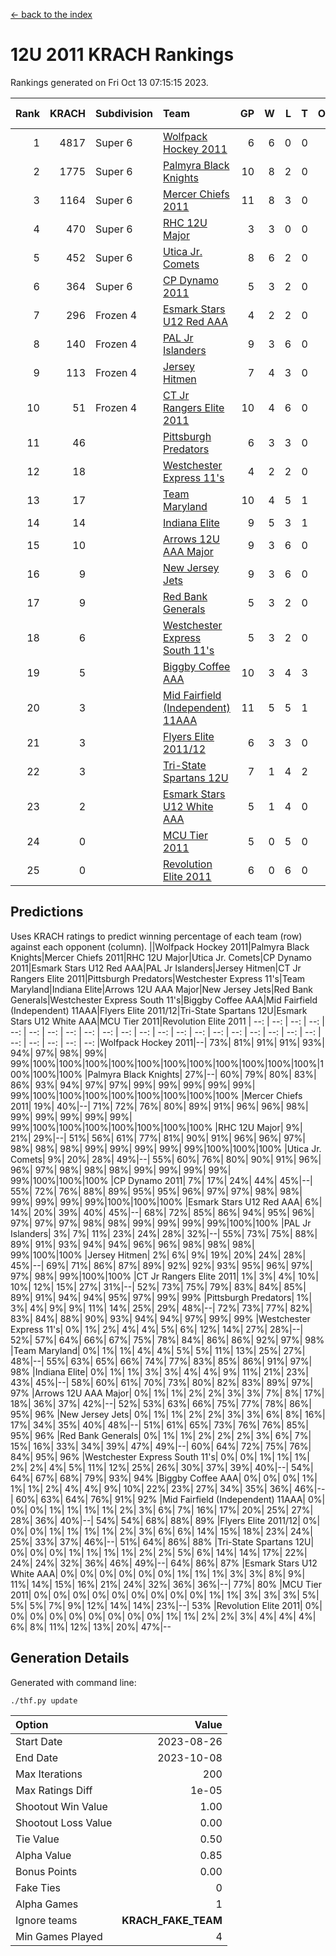 [<- back to the index](readme.md)
# 12U 2011 KRACH Rankings
Rankings generated on Fri Oct 13 07:15:15 2023.

Rank|KRACH|Subdivision|Team|GP|W|L|T|OTW|OTL|SoS|Exp Wins|Win Diff
---:|---:|:---|:---|---:|---:|---:|---:|---:|---:|---:|---:|---:
1|4817|Super 6|[Wolfpack Hockey 2011](https://gamesheetstats.com/seasons/3664/teams/140937/schedule)|6|6|0|0|0|0|121|6.8|-0.0
2|1775|Super 6|[Palmyra Black Knights](https://gamesheetstats.com/seasons/3664/teams/140949/schedule)|10|8|2|0|0|0|534|8.8|-0.0
3|1164|Super 6|[Mercer Chiefs 2011](https://gamesheetstats.com/seasons/3664/teams/140936/schedule)|11|8|3|0|0|0|677|8.8|-0.0
4|470|Super 6|[RHC 12U Major](https://gamesheetstats.com/seasons/3664/teams/140941/schedule)|3|3|0|0|0|0|19|3.8|-0.0
5|452|Super 6|[Utica Jr. Comets](https://gamesheetstats.com/seasons/3664/teams/140945/schedule)|8|6|2|0|0|0|430|6.8|-0.0
6|364|Super 6|[CP Dynamo 2011](https://gamesheetstats.com/seasons/3664/teams/140944/schedule)|5|3|2|0|0|0|1628|3.8|-0.0
7|296|Frozen 4|[Esmark Stars U12 Red AAA](https://gamesheetstats.com/seasons/3664/teams/140951/schedule)|4|2|2|0|0|0|511|2.8|-0.0
8|140|Frozen 4|[PAL Jr Islanders](https://gamesheetstats.com/seasons/3664/teams/140943/schedule)|9|3|6|0|0|0|700|3.8|-0.0
9|113|Frozen 4|[Jersey Hitmen](https://gamesheetstats.com/seasons/3664/teams/140938/schedule)|7|4|3|0|0|0|144|4.8|-0.0
10|51|Frozen 4|[CT Jr Rangers Elite 2011](https://gamesheetstats.com/seasons/3664/teams/140931/schedule)|10|4|6|0|0|0|1055|4.8|-0.0
11|46||[Pittsburgh Predators](https://gamesheetstats.com/seasons/3664/teams/140950/schedule)|6|3|3|0|0|0|353|3.8|-0.0
12|18||[Westchester Express 11's](https://gamesheetstats.com/seasons/3664/teams/140948/schedule)|4|2|2|0|0|0|102|2.9|0.0
13|17||[Team Maryland](https://gamesheetstats.com/seasons/3664/teams/140954/schedule)|10|4|5|1|0|0|338|5.4|0.0
14|14||[Indiana Elite](https://gamesheetstats.com/seasons/3664/teams/144353/schedule)|9|5|3|1|0|0|41|6.4|0.0
15|10||[Arrows 12U AAA Major](https://gamesheetstats.com/seasons/3664/teams/140946/schedule)|9|3|6|0|1|0|168|3.9|0.0
16|9||[New Jersey Jets](https://gamesheetstats.com/seasons/3664/teams/140939/schedule)|9|3|6|0|1|0|117|3.9|0.0
17|9||[Red Bank Generals](https://gamesheetstats.com/seasons/3664/teams/140940/schedule)|5|3|2|0|0|0|16|3.9|0.0
18|6||[Westchester Express South 11's](https://gamesheetstats.com/seasons/3664/teams/140947/schedule)|5|3|2|0|0|0|81|3.9|0.0
19|5||[Biggby Coffee AAA](https://gamesheetstats.com/seasons/3664/teams/144351/schedule)|10|3|4|3|0|0|8|5.4|0.0
20|3||[Mid Fairfield (Independent) 11AAA](https://gamesheetstats.com/seasons/3664/teams/140933/schedule)|11|5|5|1|0|1|7|6.4|0.0
21|3||[Flyers Elite 2011/12](https://gamesheetstats.com/seasons/3664/teams/140942/schedule)|6|3|3|0|0|1|4|3.9|0.0
22|3||[Tri-State Spartans 12U](https://gamesheetstats.com/seasons/3664/teams/144352/schedule)|7|1|4|2|0|0|7|2.9|0.0
23|2||[Esmark Stars U12 White AAA](https://gamesheetstats.com/seasons/3664/teams/140952/schedule)|5|1|4|0|0|0|24|1.9|0.0
24|0||[MCU Tier 2011](https://gamesheetstats.com/seasons/3664/teams/140932/schedule)|5|0|5|0|0|0|4|0.9|0.0
25|0||[Revolution Elite 2011](https://gamesheetstats.com/seasons/3664/teams/140953/schedule)|6|0|6|0|0|0|4|0.9|0.0

## Predictions
Uses KRACH ratings to predict winning percentage of each team (row) against each opponent (column).
||Wolfpack Hockey 2011|Palmyra Black Knights|Mercer Chiefs 2011|RHC 12U Major|Utica Jr. Comets|CP Dynamo 2011|Esmark Stars U12 Red AAA|PAL Jr Islanders|Jersey Hitmen|CT Jr Rangers Elite 2011|Pittsburgh Predators|Westchester Express 11's|Team Maryland|Indiana Elite|Arrows 12U AAA Major|New Jersey Jets|Red Bank Generals|Westchester Express South 11's|Biggby Coffee AAA|Mid Fairfield (Independent) 11AAA|Flyers Elite 2011/12|Tri-State Spartans 12U|Esmark Stars U12 White AAA|MCU Tier 2011|Revolution Elite 2011
| --: | --: | --: | --: | --: | --: | --: | --: | --: | --: | --: | --: | --: | --: | --: | --: | --: | --: | --: | --: | --: | --: | --: | --: | --: | --: 
|Wolfpack Hockey 2011|--| 73%| 81%| 91%| 91%| 93%| 94%| 97%| 98%| 99%| 99%|100%|100%|100%|100%|100%|100%|100%|100%|100%|100%|100%|100%|100%|100%
|Palmyra Black Knights| 27%|--| 60%| 79%| 80%| 83%| 86%| 93%| 94%| 97%| 97%| 99%| 99%| 99%| 99%| 99%| 99%|100%|100%|100%|100%|100%|100%|100%|100%
|Mercer Chiefs 2011| 19%| 40%|--| 71%| 72%| 76%| 80%| 89%| 91%| 96%| 96%| 98%| 99%| 99%| 99%| 99%| 99%| 99%|100%|100%|100%|100%|100%|100%|100%
|RHC 12U Major|  9%| 21%| 29%|--| 51%| 56%| 61%| 77%| 81%| 90%| 91%| 96%| 96%| 97%| 98%| 98%| 98%| 99%| 99%| 99%| 99%| 99%|100%|100%|100%
|Utica Jr. Comets|  9%| 20%| 28%| 49%|--| 55%| 60%| 76%| 80%| 90%| 91%| 96%| 96%| 97%| 98%| 98%| 98%| 99%| 99%| 99%| 99%| 99%|100%|100%|100%
|CP Dynamo 2011|  7%| 17%| 24%| 44%| 45%|--| 55%| 72%| 76%| 88%| 89%| 95%| 95%| 96%| 97%| 97%| 98%| 98%| 99%| 99%| 99%| 99%|100%|100%|100%
|Esmark Stars U12 Red AAA|  6%| 14%| 20%| 39%| 40%| 45%|--| 68%| 72%| 85%| 86%| 94%| 95%| 96%| 97%| 97%| 97%| 98%| 98%| 99%| 99%| 99%| 99%|100%|100%
|PAL Jr Islanders|  3%|  7%| 11%| 23%| 24%| 28%| 32%|--| 55%| 73%| 75%| 88%| 89%| 91%| 93%| 94%| 94%| 96%| 96%| 98%| 98%| 98%| 99%|100%|100%
|Jersey Hitmen|  2%|  6%|  9%| 19%| 20%| 24%| 28%| 45%|--| 69%| 71%| 86%| 87%| 89%| 92%| 92%| 93%| 95%| 96%| 97%| 97%| 98%| 99%|100%|100%
|CT Jr Rangers Elite 2011|  1%|  3%|  4%| 10%| 10%| 12%| 15%| 27%| 31%|--| 52%| 73%| 75%| 79%| 83%| 84%| 85%| 89%| 91%| 94%| 94%| 95%| 97%| 99%| 99%
|Pittsburgh Predators|  1%|  3%|  4%|  9%|  9%| 11%| 14%| 25%| 29%| 48%|--| 72%| 73%| 77%| 82%| 83%| 84%| 88%| 90%| 93%| 94%| 94%| 97%| 99%| 99%
|Westchester Express 11's|  0%|  1%|  2%|  4%|  4%|  5%|  6%| 12%| 14%| 27%| 28%|--| 52%| 57%| 64%| 66%| 67%| 75%| 78%| 84%| 86%| 86%| 92%| 97%| 98%
|Team Maryland|  0%|  1%|  1%|  4%|  4%|  5%|  5%| 11%| 13%| 25%| 27%| 48%|--| 55%| 63%| 65%| 66%| 74%| 77%| 83%| 85%| 86%| 91%| 97%| 98%
|Indiana Elite|  0%|  1%|  1%|  3%|  3%|  4%|  4%|  9%| 11%| 21%| 23%| 43%| 45%|--| 58%| 60%| 61%| 70%| 73%| 80%| 82%| 83%| 89%| 97%| 97%
|Arrows 12U AAA Major|  0%|  1%|  1%|  2%|  2%|  3%|  3%|  7%|  8%| 17%| 18%| 36%| 37%| 42%|--| 52%| 53%| 63%| 66%| 75%| 77%| 78%| 86%| 95%| 96%
|New Jersey Jets|  0%|  1%|  1%|  2%|  2%|  3%|  3%|  6%|  8%| 16%| 17%| 34%| 35%| 40%| 48%|--| 51%| 61%| 65%| 73%| 76%| 76%| 85%| 95%| 96%
|Red Bank Generals|  0%|  1%|  1%|  2%|  2%|  2%|  3%|  6%|  7%| 15%| 16%| 33%| 34%| 39%| 47%| 49%|--| 60%| 64%| 72%| 75%| 76%| 84%| 95%| 96%
|Westchester Express South 11's|  0%|  0%|  1%|  1%|  1%|  2%|  2%|  4%|  5%| 11%| 12%| 25%| 26%| 30%| 37%| 39%| 40%|--| 54%| 64%| 67%| 68%| 79%| 93%| 94%
|Biggby Coffee AAA|  0%|  0%|  0%|  1%|  1%|  1%|  2%|  4%|  4%|  9%| 10%| 22%| 23%| 27%| 34%| 35%| 36%| 46%|--| 60%| 63%| 64%| 76%| 91%| 92%
|Mid Fairfield (Independent) 11AAA|  0%|  0%|  0%|  1%|  1%|  1%|  1%|  2%|  3%|  6%|  7%| 16%| 17%| 20%| 25%| 27%| 28%| 36%| 40%|--| 54%| 54%| 68%| 88%| 89%
|Flyers Elite 2011/12|  0%|  0%|  0%|  1%|  1%|  1%|  1%|  2%|  3%|  6%|  6%| 14%| 15%| 18%| 23%| 24%| 25%| 33%| 37%| 46%|--| 51%| 64%| 86%| 88%
|Tri-State Spartans 12U|  0%|  0%|  0%|  1%|  1%|  1%|  1%|  2%|  2%|  5%|  6%| 14%| 14%| 17%| 22%| 24%| 24%| 32%| 36%| 46%| 49%|--| 64%| 86%| 87%
|Esmark Stars U12 White AAA|  0%|  0%|  0%|  0%|  0%|  0%|  1%|  1%|  1%|  3%|  3%|  8%|  9%| 11%| 14%| 15%| 16%| 21%| 24%| 32%| 36%| 36%|--| 77%| 80%
|MCU Tier 2011|  0%|  0%|  0%|  0%|  0%|  0%|  0%|  0%|  0%|  1%|  1%|  3%|  3%|  3%|  5%|  5%|  5%|  7%|  9%| 12%| 14%| 14%| 23%|--| 53%
|Revolution Elite 2011|  0%|  0%|  0%|  0%|  0%|  0%|  0%|  0%|  0%|  1%|  1%|  2%|  2%|  3%|  4%|  4%|  4%|  6%|  8%| 11%| 12%| 13%| 20%| 47%|--

## Generation Details

Generated with command line:
```
./thf.py update
```

| Option | Value |
| :----- | ----: |
| Start Date | 2023-08-26 |
| End Date | 2023-10-08 |
| Max Iterations | 200 |
| Max Ratings Diff | 1e-05 |
| Shootout Win Value | 1.00 |
| Shootout Loss Value | 0.00 |
| Tie Value | 0.50 |
| Alpha Value | 0.85 |
| Bonus Points | 0.00 |
| Fake Ties | 0 |
| Alpha Games | 1 |
| Ignore teams | __KRACH_FAKE_TEAM__ |
| Min Games Played | 4 |

